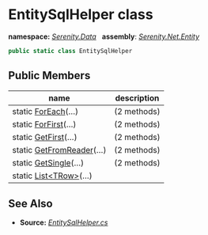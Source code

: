 # EntitySqlHelper class
**namespace:** *[Serenity.Data](../README.md#serenity.data-namespace)*   **assembly**: *[Serenity.Net.Entity](../README.md)*

```csharp
public static class EntitySqlHelper
```

## Public Members

| name | description |
| --- | --- |
| static [ForEach](EntitySqlHelper/ForEach.md)(…) |  (2 methods) |
| static [ForFirst](EntitySqlHelper/ForFirst.md)(…) |  (2 methods) |
| static [GetFirst](EntitySqlHelper/GetFirst.md)(…) |  (2 methods) |
| static [GetFromReader](EntitySqlHelper/GetFromReader.md)(…) |  (2 methods) |
| static [GetSingle](EntitySqlHelper/GetSingle.md)(…) |  (2 methods) |
| static [List&lt;TRow&gt;](EntitySqlHelper/List.md)(…) |  |

## See Also

* **Source:** *[EntitySqlHelper.cs](https://github.com/serenity-is/Serenity/blob/master/src/Serenity.Net.Entity/Extensions/EntitySqlHelper.cs)*
